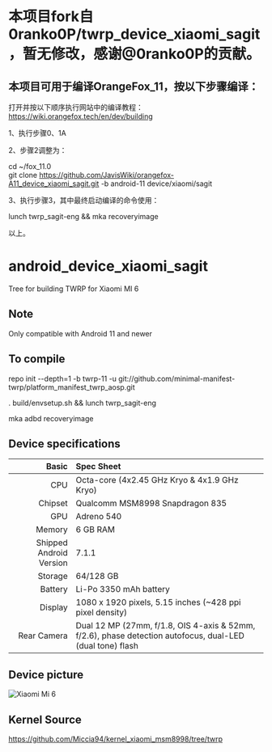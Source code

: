 # 本项目fork自0ranko0P/twrp_device_xiaomi_sagit，暂无修改，感谢@0ranko0P的贡献。

## 本项目可用于编译OrangeFox_11，按以下步骤编译：

打开并按以下顺序执行网站中的编译教程：https://wiki.orangefox.tech/en/dev/building

1、执行步骤0、1A

2、步骤2调整为：

  cd ~/fox_11.0  
  git clone https://github.com/JavisWiki/orangefox-A11_device_xiaomi_sagit.git -b android-11 device/xiaomi/sagit
  
3、执行步骤3，其中最终启动编译的命令使用：

  lunch twrp_sagit-eng && mka recoveryimage


以上。



# android_device_xiaomi_sagit
Tree for building TWRP for Xiaomi MI 6

## Note
Only compatible with Android 11 and newer

## To compile

repo init --depth=1 -b twrp-11 -u git://github.com/minimal-manifest-twrp/platform_manifest_twrp_aosp.git

. build/envsetup.sh && lunch twrp_sagit-eng

mka adbd recoveryimage

## Device specifications

Basic   | Spec Sheet
-------:|:-------------------------
CPU     | Octa-core (4x2.45 GHz Kryo & 4x1.9 GHz Kryo)
Chipset | Qualcomm MSM8998 Snapdragon 835
GPU     | Adreno 540
Memory  | 6 GB RAM
Shipped Android Version | 7.1.1
Storage | 64/128 GB
Battery | Li-Po 3350 mAh battery
Display | 1080 x 1920 pixels, 5.15 inches (~428 ppi pixel density)
Rear Camera  | Dual 12 MP (27mm, f/1.8, OIS 4-axis & 52mm, f/2.6), phase detection autofocus, dual-LED (dual tone) flash


## Device picture

![Xiaomi Mi 6](https://xiaomi-mi.com/uploads/CatalogueImage/xiaomi-mi-6-exclusive-edition-6gb128gb-dual-sim-ceramic-black-01_15554_1492602917.jpg "Xiaomi Mi 6 in black")

## Kernel Source

https://github.com/Miccia94/kernel_xiaomi_msm8998/tree/twrp
